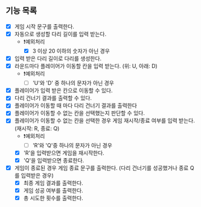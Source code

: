 ## 기능 목록

- [x] 게임 시작 문구를 출력한다.
- [x] 자동으로 생성할 다리 길이를 입력 받는다.
  - ❗️예외처리
    - [x] 3 이상 20 이하의 숫자가 아닌 경우
- [x] 입력 받은 다리 길이로 다리를 생성한다.
- [x] 라운드마다 플레이어가 이동할 칸을 입력 받는다. (위: U, 아래: D)
  - ❗️예외처리
    - [ ] 'U'와 'D' 중 하나의 문자가 아닌 경우
- [x] 플레이어가 입력 받은 칸으로 이동할 수 있다.
- [x] 다리 건너기 결과를 출력할 수 있다.
- [x] 플레이어가 이동할 때 마다 다리 건너기 결과를 출력한다
- [x] 플레이어가 이동할 수 없는 칸을 선택했는지 판단할 수 있다.
- [x] 플레이어가 이동할 수 없는 칸을 선택한 경우 게임 재시작/종료 여부를 입력 받는다. (재시작: R, 종료: Q)
  - ❗️예외처리
    - [ ] 'R'와 'Q'중 하나의 문자가 아닌 경우
  - [x] 'R'을 입력받으면 게임을 재시작한다.
  - [x] 'Q'을 입력받으면 종료한다.
- [x] 게임이 종료된 경우 게임 종료 문구를 출력한다. (다리 건너기를 성공했거나 종료 Q를 입력받은 경우)
  - [x] 최종 게임 결과를 출력한다.
  - [x] 게임 성공 여부를 출력한다.
  - [x] 총 시도한 횟수를 출력한다.
